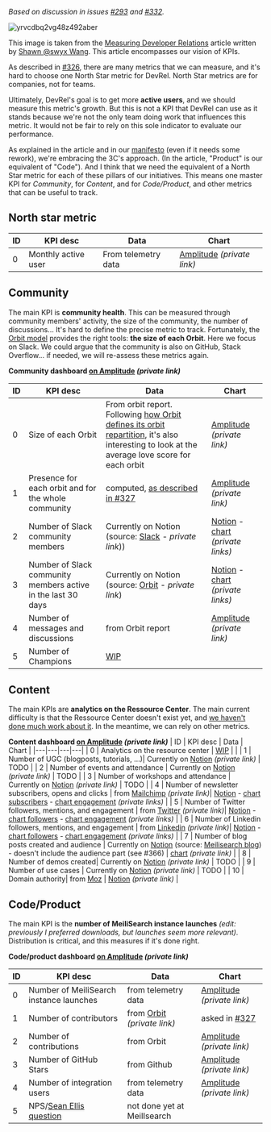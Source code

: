 _Based on discussion in issues [#293](https://github.com/meilisearch/devrel/issues/293) and [#332](https://github.com/meilisearch/devrel/issues/332)._

![yrvcdbq2vg48z492aber](https://user-images.githubusercontent.com/2602288/147088244-6d6490fb-2e01-4854-8411-f0a0dbda1eaf.png)

This image is taken from the [Measuring Developer Relations](https://dev.to/dx/measuring-developer-relations-ie8) article written by [Shawn @swyx Wang](https://www.swyx.io/). This article encompasses our vision of KPIs.

As described in [#326](https://github.com/meilisearch/devrel/issues/326), there are many metrics that we can measure, and it's hard to choose one North Star metric for DevRel. North Star metrics are for companies, not for teams.

Ultimately, DevRel's goal is to get more **active users**, and we should measure this metric's growth.
But this is not a KPI that DevRel can use as it stands because we're not the only team doing work that influences this metric. It would not be fair to rely on this sole indicator to evaluate our performance.

As explained in the article and in our [manifesto](https://github.com/meilisearch/devrel/blob/main/devrel.md#the-3cs) (even if it needs some rework), we're embracing the 3C's approach. (In the article, "Product" is our equivalent of "Code").
And I think that we need the equivalent of a North Star metric for each of these pillars of our initiatives.
This means one master KPI for _Community_, for _Content_, and for _Code/Product_, and other metrics that can be useful to track.

## North star metric
| ID | KPI desc | Data | Chart|
|---|---|---|---|
| 0 | Monthly active user | From telemetry data | [Amplitude](https://analytics.amplitude.com/meili/chart/vo5iolx) _(private link)_  |

## Community
The main KPI is **community health**. This can be measured through community members' activity, the size of the community, the number of discussions... It's hard to define the precise metric to track. Fortunately, the [Orbit model](https://github.com/orbit-love/orbit-model#orbit-kpis) provides the right tools: **the size of each Orbit**. 
Here we focus on Slack. We could argue that the community is also on GitHub, Stack Overflow... if needed, we will re-assess these metrics again.

**Community dashboard [on Amplitude](https://analytics.amplitude.com/meili/dashboard/o7lqc4s) _(private link)_**

| ID | KPI desc | Data | Chart|
|---|---|---|---|
| 0 | Size of each Orbit | From orbit report. Following [how Orbit defines its orbit repartition](https://github.com/meilisearch/devrel/issues/327#issuecomment-1001999467), it's also interesting to look at the average love score for each orbit | [Amplitude](https://analytics.amplitude.com/meili/chart/hluf8zy) _(private link)_  |
| 1 | Presence for each orbit and for the whole community | computed, [as described in #327](https://github.com/meilisearch/devrel/issues/327#issuecomment-1005794055)  | [Amplitude](https://analytics.amplitude.com/meili/chart/j7hv8zl) _(private link)_ |
| 2 | Number of Slack community members | Currently on Notion (source: [Slack](https://meilicommunity.slack.com/admin/stats) - _private link_)) | [Notion](https://www.notion.so/meilisearch/fe5f4cff1224490ebc489fe50a503c58?v=01b3f1ddc81a4516a81d49cabb8dac75)  - [chart](https://docs.google.com/spreadsheets/d/e/2PACX-1vS_8gJhoI3jCcLaw_xhOrkaNBp98VZ-z_vWUph6ytSbip_4hkDncPGsjtnRwLIUjYzIy8sEUsaSV3-b/pubchart?oid=1806228464&format=interactive) _(private links)_ |
| 3 | Number of Slack community members active in the last 30 days | Currently on Notion (source: [Orbit](https://app.orbit.love/meili/reports/source?activity_type=slack%3Amessage%3Asent%2Cslack%3Achannel%3Ajoined%2Cslack%3Athread%3Areplied&affiliation=member&source=slack) - _private link_) | [Notion](https://www.notion.so/meilisearch/fe5f4cff1224490ebc489fe50a503c58?v=01b3f1ddc81a4516a81d49cabb8dac75) - [chart](https://docs.google.com/spreadsheets/d/e/2PACX-1vS_8gJhoI3jCcLaw_xhOrkaNBp98VZ-z_vWUph6ytSbip_4hkDncPGsjtnRwLIUjYzIy8sEUsaSV3-b/pubchart?oid=1229153591&format=interactive) _(private links)_ |
| 4 | Number of messages and discussions | from Orbit report | [Amplitude](https://analytics.amplitude.com/meili/chart/pqbh6pb) _(private link)_ |
| 5 | Number of Champions | [WIP ](https://github.com/meilisearch/devrel/milestone/6)|   |


## Content
The main KPIs are **analytics on the Ressource Center**. The main current difficulty is that the Ressource Center doesn't exist yet, and [we haven't done much work about it](https://github.com/meilisearch/devrel/milestone/5).
In the meantime, we can rely on other metrics. 

**Content dashboard [on Amplitude](https://analytics.amplitude.com/meili/dashboard/lybicqe) _(private link)_**
| ID | KPI desc | Data | Chart |
|---|---|---|---|
| 0 | Analytics on the resource center | [WIP](https://github.com/meilisearch/devrel/milestone/5) |   |
| 1 | Number of UGC (blogposts, tutorials, ...)| Currently on [Notion](https://www.notion.so/meilisearch/fe5f4cff1224490ebc489fe50a503c58?v=aaaa57f80b3a4ac58b381b7151f32436) _(private link)_ | TODO |
| 2 | Number of events and attendance | Currently on [Notion](https://www.notion.so/meilisearch/fe5f4cff1224490ebc489fe50a503c58?v=aaaa57f80b3a4ac58b381b7151f32436) _(private link)_ | TODO |
| 3 | Number of workshops and attendance | Currently on [Notion](https://www.notion.so/meilisearch/fe5f4cff1224490ebc489fe50a503c58?v=aaaa57f80b3a4ac58b381b7151f32436) _(private link)_ | TODO |
| 4 | Number of newsletter subscribers, opens and clicks | from [Mailchimp](https://us2.admin.mailchimp.com/reports/)  _(private link)_|  [Notion](https://www.notion.so/meilisearch/fe5f4cff1224490ebc489fe50a503c58?v=98a2c2227c604b349b62c839ee1fd872) - [chart subscribers](https://docs.google.com/spreadsheets/d/e/2PACX-1vS_8gJhoI3jCcLaw_xhOrkaNBp98VZ-z_vWUph6ytSbip_4hkDncPGsjtnRwLIUjYzIy8sEUsaSV3-b/pubchart?oid=1649342680&format=interactive) - [chart engagement](https://docs.google.com/spreadsheets/d/e/2PACX-1vS_8gJhoI3jCcLaw_xhOrkaNBp98VZ-z_vWUph6ytSbip_4hkDncPGsjtnRwLIUjYzIy8sEUsaSV3-b/pubchart?oid=2007321837&format=interactive) _(private links)_  |
| 5 | Number of Twitter followers, mentions, and engagement | from [Twitter](https://analytics.twitter.com/user/meilisearch/home)  _(private link)_| [Notion](https://www.notion.so/meilisearch/fe5f4cff1224490ebc489fe50a503c58?v=82af0f9db1cf4695a50d30eb9f528436)  - [chart followers](https://docs.google.com/spreadsheets/d/e/2PACX-1vS_8gJhoI3jCcLaw_xhOrkaNBp98VZ-z_vWUph6ytSbip_4hkDncPGsjtnRwLIUjYzIy8sEUsaSV3-b/pubchart?oid=1943728927&format=interactive) - [chart engagement](https://docs.google.com/spreadsheets/d/e/2PACX-1vS_8gJhoI3jCcLaw_xhOrkaNBp98VZ-z_vWUph6ytSbip_4hkDncPGsjtnRwLIUjYzIy8sEUsaSV3-b/pubchart?oid=513472966&format=interactive) _(private links)_   |
| 6 | Number of Linkedin followers, mentions, and engagement | from [Linkedin](https://www.linkedin.com/company/13016868/admin/analytics/visitors/)  _(private link)_| [Notion](https://www.notion.so/meilisearch/fe5f4cff1224490ebc489fe50a503c58?v=7dc44375adb7458fa045944923fd58a4) - [chart followers](https://docs.google.com/spreadsheets/d/e/2PACX-1vS_8gJhoI3jCcLaw_xhOrkaNBp98VZ-z_vWUph6ytSbip_4hkDncPGsjtnRwLIUjYzIy8sEUsaSV3-b/pubchart?oid=1460435516&format=interactive) - [chart engagement](https://docs.google.com/spreadsheets/d/e/2PACX-1vS_8gJhoI3jCcLaw_xhOrkaNBp98VZ-z_vWUph6ytSbip_4hkDncPGsjtnRwLIUjYzIy8sEUsaSV3-b/pubchart?oid=492761210&format=interactive) _(private links)_   |
| 7 | Number of blog posts created and audience | Currently on [Notion](https://www.notion.so/meilisearch/fe5f4cff1224490ebc489fe50a503c58?v=f68dc3a1481740628550e2771b443862) (source: [Meilisearch blog](https://blog.meilisearch.com)) - doesn't include the audience part (see #366) | [chart](https://docs.google.com/spreadsheets/d/e/2PACX-1vS_8gJhoI3jCcLaw_xhOrkaNBp98VZ-z_vWUph6ytSbip_4hkDncPGsjtnRwLIUjYzIy8sEUsaSV3-b/pubchart?oid=649259286&format=interactive) _(private link)_ |
| 8 | Number of demos created| Currently on [Notion](https://www.notion.so/meilisearch/fe5f4cff1224490ebc489fe50a503c58?v=aaaa57f80b3a4ac58b381b7151f32436) _(private link)_ | TODO |
| 9 | Number of use cases | Currently on [Notion](https://www.notion.so/meilisearch/fe5f4cff1224490ebc489fe50a503c58?v=aaaa57f80b3a4ac58b381b7151f32436) _(private link)_ | TODO |
| 10 | Domain authority| from [Moz](https://moz.com/domain-analysis?site=meilisearch.com) | [Notion](https://www.notion.so/meilisearch/fe5f4cff1224490ebc489fe50a503c58?v=6bd6ebfb23684e52bb84a2c9baa9c0b5) _(private link)_   |


## Code/Product
The main KPI is the **number of MeiliSearch instance launches** _(edit: previously I preferred downloads, but launches seem more relevant)_. Distribution is critical, and this measures if it's done right.

**Code/product dashboard [on Amplitude](https://analytics.amplitude.com/meili/dashboard/s343sbg) _(private link)_**

| ID | KPI desc | Data | Chart |
|---|---|---|---|
| 0 | Number of MeiliSearch instance launches | from telemetry data | [Amplitude](https://analytics.amplitude.com/meili/chart/4n55ed9) _(private link)_  |
| 1 | Number of contributors| from [Orbit](https://app.orbit.love/meili/members?affiliation=member&activity_type=pull_requests%3Amerged&relative=last_30_days&rt=1)  _(private link)_| asked in [#327](https://github.com/meilisearch/devrel/issues/327#issuecomment-1105458945)  |
| 2 | Number of contributions | from Orbit | [Amplitude](https://analytics.amplitude.com/meili/chart/zg5terf) _(private link)_  |
| 3 | Number of GitHub Stars | from Github | [Amplitude](https://analytics.amplitude.com/meili/chart/kprm4fy) _(private link)_ |
| 4 | Number of integration users | from telemetry data | [Amplitude](https://analytics.amplitude.com/meili/chart/t550fe7) _(private link)_  |
| 5 | NPS/[Sean Ellis question](https://review.firstround.com/how-superhuman-built-an-engine-to-find-product-market-fit#anchoring-around-a-metric-a-leading-indicator-for-productmarket-fit) | not done yet at MeilIsearch |   |
